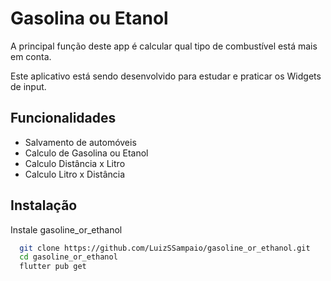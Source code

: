 # Gasolina ou Etanol

A principal função deste app é calcular qual tipo de combustível está mais em conta.

Este aplicativo está sendo desenvolvido para estudar e praticar os Widgets de input.

## Funcionalidades

- Salvamento de automóveis
- Calculo de Gasolina ou Etanol
- Calculo Distância x Litro
- Calculo Litro x Distância

## Instalação

Instale gasoline_or_ethanol

```bash
  git clone https://github.com/LuizSSampaio/gasoline_or_ethanol.git
  cd gasoline_or_ethanol
  flutter pub get
```
